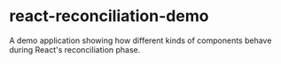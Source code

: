 # react-reconciliation-demo

A demo application showing how different kinds of components behave during React's reconciliation phase.
